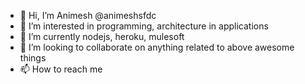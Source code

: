 - 👋 Hi, I’m Animesh @animeshsfdc
- 👀 I’m interested in programming, architecture in applications
- 🌱 I’m currently nodejs, heroku, mulesoft 
- 💞️ I’m looking to collaborate on anything related to above awesome things
- 📫 How to reach me 

<!---
animeshsfdc/animeshsfdc is a ✨ special ✨ repository because its `README.md` (this file) appears on your GitHub profile.
You can click the Preview link to take a look at your changes.
--->
